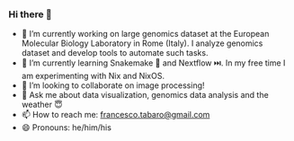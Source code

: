 ### Hi there 👋 

- 🔭 I’m currently working on large genomics dataset at the European Molecular Biology Laboratory in Rome (Italy). I analyze genomics dataset and develop tools to automate such tasks.
- 🌱 I’m currently learning Snakemake 🐍 and Nextflow ⏭️. In my free time I am experimenting with Nix and NixOS.
- 👯 I’m looking to collaborate on image processing!
- 💬 Ask me about data visualization, genomics data analysis and the weather 😇
- 📫 How to reach me: francesco.tabaro@gmail.com
- 😄 Pronouns: he/him/his

<!--
**ftabaro/ftabaro** is a ✨ _special_ ✨ repository because its `README.md` (this file) appears on your GitHub profile.

Here are some ideas to get you started:

- 🔭 I’m currently working on ...
- 🌱 I’m currently learning ...
- 👯 I’m looking to collaborate on ...
- 🤔 I’m looking for help with ...
- 💬 Ask me about ...
- 📫 How to reach me: ...
- 😄 Pronouns: ...
- ⚡ Fun fact: ...
-->

